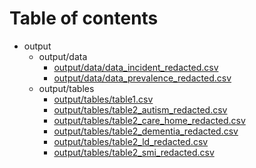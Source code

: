 # Table of contents

* output
  * output/data
    * [output/data/data_incident_redacted.csv](output/data/data_incident_redacted.csv)
    * [output/data/data_prevalence_redacted.csv](output/data/data_prevalence_redacted.csv)
  * output/tables
    * [output/tables/table1.csv](output/tables/table1.csv)
    * [output/tables/table2_autism_redacted.csv](output/tables/table2_autism_redacted.csv)
    * [output/tables/table2_care_home_redacted.csv](output/tables/table2_care_home_redacted.csv)
    * [output/tables/table2_dementia_redacted.csv](output/tables/table2_dementia_redacted.csv)
    * [output/tables/table2_ld_redacted.csv](output/tables/table2_ld_redacted.csv)
    * [output/tables/table2_smi_redacted.csv](output/tables/table2_smi_redacted.csv)